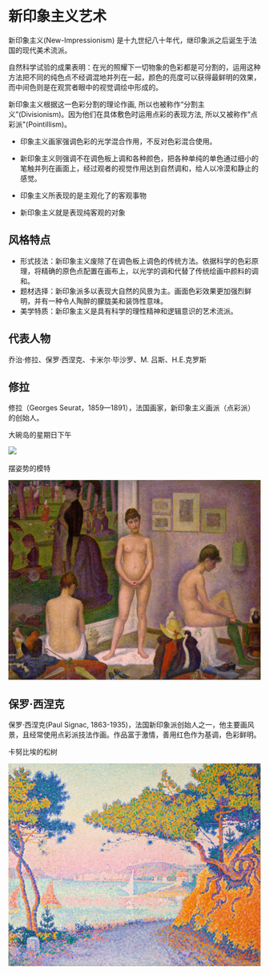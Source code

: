 # 新印象主义艺术

新印象主义(New-Impressionism) 是十九世纪八十年代，继印象派之后诞生于法国的现代美术流派。

自然科学试验的成果表明：在光的照耀下一切物象的色彩都是可分割的，运用这种方法把不同的纯色点不经调混地并列在一起，颜色的亮度可以获得最鲜明的效果，而中间色则是在观赏者眼中的视觉调绘中形成的。

新印象主义根据这一色彩分割的理论作画, 所以也被称作“分割主义”(Divisionism)。因为他们在具体敷色时运用点彩的表现方法, 所以又被称作"点彩派"(Pointillism)。

- 印象主义画家强调色彩的光学混合作用，不反对色彩混合使用。
- 新印象主义则强调不在调色板上调和各种颜色，把各种单纯的单色通过细小的笔触并列在画面上，经过观者的视觉作用达到自然调和，给人以冷漠和静止的感觉。

- 印象主义所表现的是主观化了的客观事物
- 新印象主义就是表现纯客观的对象

## 风格特点

- 形式技法：新印象主义废除了在调色板上调色的传统方法。依据科学的色彩原理，将精确的原色点配置在画布上，以光学的调和代替了传统绘画中颜料的调和。
- 题材选择：新印象派多以表现大自然的风景为主。画面色彩效果更加强烈鲜明，并有一种令人陶醉的朦胧美和装饰性意味。
- 美学特质：新印象主义是具有科学的理性精神和逻辑意识的艺术流派。

## 代表人物

乔治·修拉、保罗·西涅克、卡米尔·毕沙罗、M. 吕斯、H.E.克罗斯

## 修拉

修拉（Georges Seurat，1859—1891），法国画家，新印象主义画派（点彩派）的创始人。

大碗岛的星期日下午

![](pic/A_Sunday_on_La_Grande_Jatte,_Georges_Seurat,_1884.png)

摆姿势的模特

![](/pic/Georges_Seurat_-_Les_Poseuses.jpg)

## 保罗·西涅克

保罗·西涅克(Paul Signac, 1863-1935)，法国新印象派创始人之一，他主要画风景，且经常使用点彩派技法作画。作品富于激情，善用红色作为基调，色彩鲜明。

卡努比埃的松树

![](pic/Golfe_Juan_by_Paul_Signac.jpg)